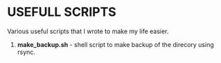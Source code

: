 # USEFULL SCRIPTS

Various useful scripts that I wrote to make my life easier. 

1. **make_backup.sh** - shell script to make backup of the direcory using rsync.
